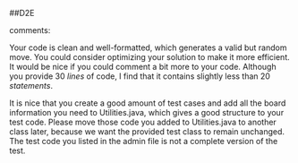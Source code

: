 ##D2E

comments:

Your code is clean and well-formatted, which generates a valid but random move. You could consider optimizing your solution to make it more efficient. 
It would be nice if you could comment a bit more to your code. Although you provide 30 *lines* of code, I find that it contains slightly less than 20 *statements*.

It is nice that you create a good amount of test cases and add all the board information you need to Utilities.java, which gives a good structure to your test code. 
Please move those code you added to Utilities.java to another class later, because we want the provided test class to remain unchanged. 
The test code you listed in the admin file is not a complete version of the test.

##